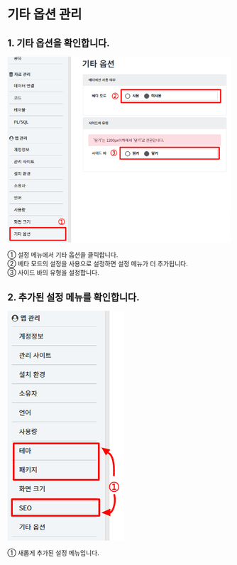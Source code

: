 # 기타 옵션 관리

## 1. 기타 옵션을 확인합니다.

![기타 옵션을 확인합니다](/media/image293.png)

①	설정 메뉴에서 기타 옵션을 클릭합니다.<br>
②	베타 모드의 설정을 사용으로 설정하면 설정 메뉴가 더 추가됩니다.<br>
③	사이드 바의 유형을 설정합니다.

## 2. 추가된 설정 메뉴를 확인합니다.

![추가된 설정 메뉴를 확인합니다](/media/image294.png)

①	새롭게 추가된 설정 메뉴입니다.